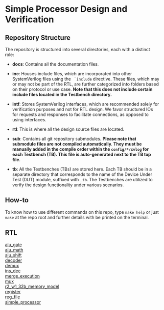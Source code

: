 # Simple Processor Design and Verification

## Repository Structure
The repository is structured into several directories, each with a distinct role:

- **docs**: Contains all the documentation files.

- **inc**: Houses include files, which are incorporated into other SystemVerilog files using the ``` `include``` directive. These files, which may or may not be part of the RTL, are further categorized into folders based on their protocol or use case. **Note that this does not include certain include files located in the Testbench directory.**

- **intf**: Stores SystemVerilog interfaces, which are recommended solely for verification purposes and not for RTL design. We favor structured IOs for requests and responses to facilitate connections, as opposed to using interfaces.

- **rtl**: This is where all the design source files are located.

- **sub**: Contains all git repository submodules. **Please note that submodule files are not compiled automatically. They must be manually added in the compile order within the **`config/*/xvlog`** for each Testbench (TB). This file is auto-generated next to the TB top file.**

- **tb**: All the Testbenches (TBs) are stored here. Each TB should be in a separate directory that corresponds to the name of the Device Under Test (DUT) module, suffixed with `_tb`. The Testbenches are utilized to verify the design functionality under various scenarios.

## How-to
To know how to use different commands on this repo, type `make help` or just `make` at the repo root and further details with be printed on the terminal.

## RTL
[alu_gate ](./docs/rtl/alu_gate.md)<br>
[alu_math ](./docs/rtl/alu_math.md)<br>
[alu_shift ](./docs/rtl/alu_shift.md)<br>
[decoder ](./docs/rtl/decoder.md)<br>
[demux ](./docs/rtl/demux.md)<br>
[ins_dec ](./docs/rtl/ins_dec.md)<br>
[merge_execution ](./docs/rtl/merge_execution.md)<br>
[mux ](./docs/rtl/mux.md)<br>
[r2_w1_32b_memory_model ](./docs/rtl/r2_w1_32b_memory_model.md)<br>
[register ](./docs/rtl/register.md)<br>
[reg_file ](./docs/rtl/reg_file.md)<br>
[simple_processor ](./docs/rtl/simple_processor.md)<br>

